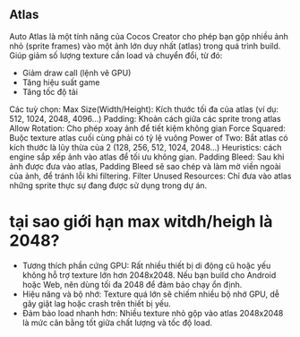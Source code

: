 ## Atlas
Auto Atlas là một tính năng của Cocos Creator cho phép bạn gộp nhiều ảnh nhỏ (sprite frames) vào một ảnh lớn duy nhất (atlas) trong quá trình build.
Giúp giảm số lượng texture cần load và chuyển đổi, từ đó:
- Giảm draw call (lệnh vẽ GPU)
- Tăng hiệu suất game
- Tăng tốc độ tải

Các tuỳ chọn:
Max Size(Width/Height): Kích thước tối đa của atlas (ví dụ: 512, 1024, 2048, 4096...)
Padding: Khoản cách giữa các sprite trong atlas
Allow Rotation: Cho phép xoay ảnh để tiết kiệm không gian
Force Squared: Buộc texture atlas cuối cùng phải có tỷ lệ vuông 
Power of Two: Bắt atlas có kích thước là lũy thừa của 2 (128, 256, 512, 1024, 2048...)
Heuristics: cách engine sắp xếp ảnh vào atlas để tối ưu không gian.
Padding Bleed: Sau khi ảnh được đưa vào atlas, Padding Bleed sẽ sao chép và làm mờ viền ngoài của ảnh, để tránh lỗi khi filtering.
Filter Unused Resources: Chỉ đưa vào atlas những sprite thực sự đang được sử dụng trong dự án.


# tại sao giới hạn max witdh/heigh là 2048?
- Tương thích phần cứng GPU:
Rất nhiều thiết bị di động cũ hoặc yếu không hỗ trợ texture lớn hơn 2048x2048.
Nếu bạn build cho Android hoặc Web, nên dùng tối đa 2048 để đảm bảo chạy ổn định.
- Hiệu năng và bộ nhớ:
Texture quá lớn sẽ chiếm nhiều bộ nhớ GPU, dễ gây giật lag hoặc crash trên thiết bị yếu.
- Đảm bảo load nhanh hơn:
Nhiều texture nhỏ gộp vào atlas 2048x2048 là mức cân bằng tốt giữa chất lượng và tốc độ load.